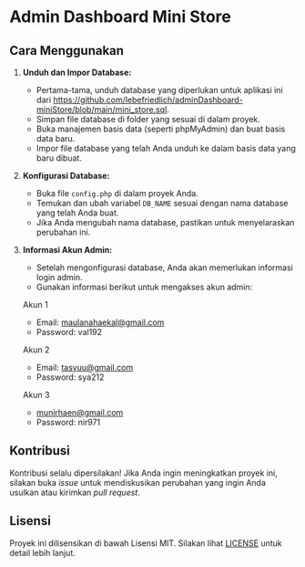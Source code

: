 # Admin Dashboard Mini Store

## Cara Menggunakan

1. **Unduh dan Impor Database:**
   - Pertama-tama, unduh database yang diperlukan untuk aplikasi ini dari https://github.com/lebefriedlich/adminDashboard-miniStore/blob/main/mini_store.sql. 
   - Simpan file database di folder yang sesuai di dalam proyek.
   - Buka manajemen basis data (seperti phpMyAdmin) dan buat basis data baru.
   - Impor file database yang telah Anda unduh ke dalam basis data yang baru dibuat.

2. **Konfigurasi Database:**
   - Buka file `config.php` di dalam proyek Anda.
   - Temukan dan ubah variabel `DB_NAME` sesuai dengan nama database yang telah Anda buat.
   - Jika Anda mengubah nama database, pastikan untuk menyelaraskan perubahan ini.

3. **Informasi Akun Admin:**
   - Setelah mengonfigurasi database, Anda akan memerlukan informasi login admin.
   - Gunakan informasi berikut untuk mengakses akun admin:

   Akun 1
   - Email: maulanahaekal@gmail.com
   - Password: val192

   Akun 2
   - Email: tasyuu@gmail.com
   - Password: sya212
  
   Akun 3
   - munirhaen@gmail.com
   - Password: nir971
  
## Kontribusi
Kontribusi selalu dipersilakan! Jika Anda ingin meningkatkan proyek ini, silakan buka *issue* untuk mendiskusikan perubahan yang ingin Anda usulkan atau kirimkan *pull request*.

## Lisensi
Proyek ini dilisensikan di bawah Lisensi MIT. Silakan lihat [LICENSE](LICENSE) untuk detail lebih lanjut.

